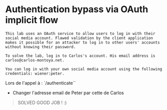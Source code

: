 # Authentication bypass via OAuth implicit flow

```
This lab uses an OAuth service to allow users to log in with their social media account. Flawed validation by the client application makes it possible for an attacker to log in to other users' accounts without knowing their password.

To solve the lab, log in to Carlos's account. His email address is carlos@carlos-montoya.net.

You can log in with your own social media account using the following credentials: wiener:peter. 
```

Lors de l'appel à : `/authenticate``

- Changer l'adresse email de Peter par cette de Carlos

> SOLVED GOOD JOB ! :)